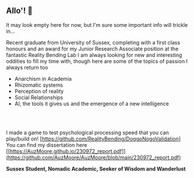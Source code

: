 ## Allo'! 👋

It may look empty here for now, but I'm sure some important info will trickle in...


Recent graduate from University of Sussex, completing with a first class honours and an award for my Junior Research Associate position at the fantastic Reality Bending Lab
I am always looking for new and interesting oddities to fill my time with, though here are some of the topics of passion I always return too
- Anarchism in Academia
- Rhizomatic systems
- Perception of reality
- Social Relationships
- AI, the tools it gives us and the emergence of a new intelligence
<br>
<br>

I made a game to test psychological processing speed that you can play/build on!
[https://github.com/RealityBending/DoggoNogoValidation]
<br>
<be>
You can find my dissertation here
[[https://AuzMoore.github.io/230972_report.pdf]](https://github.com/AuzMoore/AuzMoore/blob/main/230972_report.pdf)


**Sussex Student, Nomadic Academic, Seeker of Wisdom and Wanderlust**
<!--
**AuzMoore/AuzMoore** is a ✨ _special_ ✨ repository because its `README.md` (this file) appears on your GitHub profile.

Here are some ideas to get you started:

- 🔭 I’m currently working on ...
- 🌱 I’m currently learning ...
- 👯 I’m looking to collaborate on ...
- 🤔 I’m looking for help with ...
- 💬 Ask me about ...
- 📫 How to reach me: ...
- 😄 Pronouns: ...
- ⚡ Fun fact: ...
-->
